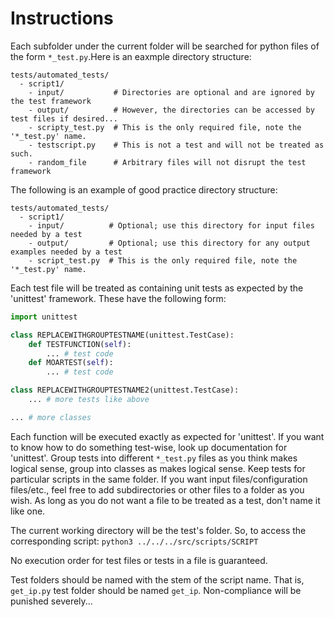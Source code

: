 # Instructions

Each subfolder under the current folder will be searched for python files of the form `*_test.py`.Here is an eaxmple directory structure:

```
tests/automated_tests/
  - script1/
    - input/           # Directories are optional and are ignored by the test framework
    - output/          # However, the directories can be accessed by test files if desired...
    - scripty_test.py  # This is the only required file, note the '*_test.py' name.
    - testscript.py    # This is not a test and will not be treated as such.
    - random_file      # Arbitrary files will not disrupt the test framework
```

The following is an example of good practice directory structure:

```
tests/automated_tests/
  - script1/
    - input/          # Optional; use this directory for input files needed by a test
    - output/         # Optional; use this directory for any output examples needed by a test
    - script_test.py  # This is the only required file, note the '*_test.py' name.
```

Each test file will be treated as containing unit tests as expected by the 'unittest' framework. These have the following form:

```python
import unittest

class REPLACEWITHGROUPTESTNAME(unittest.TestCase):
    def TESTFUNCTION(self):
        ... # test code
    def MOARTEST(self):
        ... # test code

class REPLACEWITHGROUPTESTNAME2(unittest.TestCase):
    ... # more tests like above

... # more classes
```

Each function will be executed exactly as expected for 'unittest'. If you want to know how to do something test-wise, look up documentation for 'unittest'. Group tests into different `*_test.py` files as you think makes logical sense, group into classes as makes logical sense. Keep tests for particular scripts in the same folder. If you want input files/configuration files/etc., feel free to add subdirectories or other files to a folder as you wish. As long as you do not want a file to be treated as a test, don't name it like one. 

The current working directory will be the test's folder. So, to access the corresponding script:
`python3 ../../../src/scripts/SCRIPT`

No execution order for test files or tests in a file is guaranteed.

Test folders should be named with the stem of the script name. That is, `get_ip.py` test folder should be named `get_ip`. Non-compliance will be punished severely...
